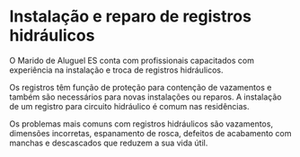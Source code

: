 
# Instalação e reparo de registros hidráulicos

O Marido de Aluguel ES conta com profissionais capacitados com experiência na instalação e troca de registros hidráulicos.

Os registros têm função de proteção para contenção de vazamentos e também são necessários para novas instalações ou reparos. A instalação de um registro para circuito hidráulico é comum nas residências.

Os problemas mais comuns com registros hidráulicos são vazamentos, dimensões incorretas, espanamento de rosca, defeitos de acabamento com manchas e descascados que reduzem a sua vida útil.
